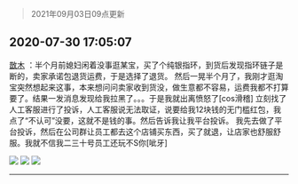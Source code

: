> 2021年09月03日09点更新
<link rel="stylesheet" href="https://cdn.jsdelivr.net/gh/taotie6/sampleJSON@main/css/photo_show.css">


 ## 2020-07-30 17:05:07 

 [㪚木](https://www.coolapk.com/feed/20547279?shareKey=MTk2YmJiNjNhODUxNjEzMTc1NzM~) ：半个月前媳妇闲着没事逛某宝，买了个纯银指环，到货后发现指环链子是断的，卖家承诺包退货运费，于是选择了退货。
然后一晃半个月了，我刚才逛淘宝突然想起来这事，本来想问问卖家收到货没，做生意都不容易，运费我都不打算要了。结果一发消息发现给我拉黑了。。。于是我就出离愤怒了[cos滑稽]<!--break-->
立刻找了人工客服进行了投诉，人工客服说无法取证，说要给我12块钱的无门槛红包，我点了“不认可”没要，这就不是钱的事。然后告诉我让我平台投诉。
我先去做了平台投诉，然后在公司群让员工都去这个店铺买东西，买了就退，让店家也舒服舒服。我就不信我二三十号员工还玩不S你[呲牙] 

<div class="album">
<img class="img-item" src="http://image.coolapk.com/feed/2020/0730/17/1081091_8d61163a_9904_0396@823x2381.jpeg" />
<img class="img-item" src="http://image.coolapk.com/feed/2020/0730/17/1081091_0dc347e2_9904_0398@1080x2039.png" />
<img class="img-item" src="http://image.coolapk.com/feed/2020/0730/17/1081091_6a0af01d_9904_04@816x2328.jpeg" />
</div>

 ------- 

